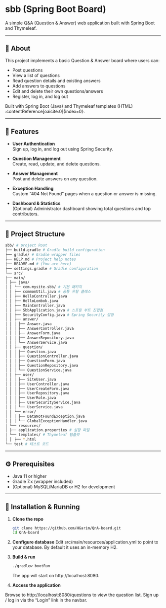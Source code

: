 # sbb (Spring Boot Board)

A simple Q&A (Question & Answer) web application built with Spring Boot and Thymeleaf.

---

## 📝 About

This project implements a basic Question & Answer board where users can:

- Post questions  
- View a list of questions  
- Read question details and existing answers  
- Add answers to questions  
- Edit and delete their own questions/answers  
- Register, log in, and log out  

Built with Spring Boot (Java) and Thymeleaf templates (HTML) :contentReference[oaicite:0]{index=0}.

---

## 🚀 Features

- **User Authentication**  
  Sign up, log in, and log out using Spring Security.

- **Question Management**  
  Create, read, update, and delete questions.

- **Answer Management**  
  Post and delete answers on any question.

- **Exception Handling**  
  Custom “404 Not Found” pages when a question or answer is missing.

- **Dashboard & Statistics**  
  (Optional) Administrator dashboard showing total questions and top contributors.

---

## 📂 Project Structure
```bash
sbb/ # project Root
├── build.gradle # Gradle build configuration
├── gradle/ # Gradle wrapper files
├── HELP.md # Project help notes
├── README.md # (You are here)
├── settings.gradle # Gradle configuration
└── src/
├── main/
│ ├── java/
│ │ └── com.mysite.sbb/ # 기본 패키지
│ │ ├── commonUtil.java # 공통 유틸 클래스
│ │ ├── HelloController.java
│ │ ├── HelloLombok.java
│ │ ├── MainController.java
│ │ ├── SbbApplication.java # 스프링 부트 진입점
│ │ ├── SecurityConfig.java # Spring Security 설정
│ │ ├── answer/
│ │ │ ├── Answer.java
│ │ │ ├── AnswerController.java
│ │ │ ├── AnswerForm.java
│ │ │ ├── AnswerRepository.java
│ │ │ └── AnswerService.java
│ │ ├── question/
│ │ │ ├── Question.java
│ │ │ ├── QuestionController.java
│ │ │ ├── QuestionForm.java
│ │ │ ├── QuestionRepository.java
│ │ │ └── QuestionService.java
│ │ ├── user/
│ │ │ ├── SiteUser.java
│ │ │ ├── UserController.java
│ │ │ ├── UserCreateForm.java
│ │ │ ├── UserRepository.java
│ │ │ ├── UserRole.java
│ │ │ ├── UserSecurityService.java
│ │ │ └── UserService.java
│ │ └── error/
│ │ │ ├── DataNotFoundException.java
│ │ │ └── GlobalExceptionHandler.java
│ └── resources/
│ ├── application.properties # 설정 파일
│ └── templates/ # Thymeleaf 템플릿
│ │ ├── *.html
└── test # 테스트 코드
```
---

## ⚙️ Prerequisites

- Java 11 or higher  
- Gradle 7.x (wrapper included)  
- (Optional) MySQL/MariaDB or H2 for development  

---

## 🔧 Installation & Running

1. **Clone the repo**  
   ```bash
   git clone https://github.com/HGarim/QnA-board.git
   cd QnA-board
   ```
   
2. **Configure database**
Edit src/main/resources/application.yml to point to your database. By default it uses an in-memory H2.

3. **Build & run**
   ```bash
   ./gradlew bootRun
   ```
   The app will start on http://localhost:8080.
   
4. **Access the application**

Browse to http://localhost:8080/questions to view the question list.
Sign up / log in via the “Login” link in the navbar.
